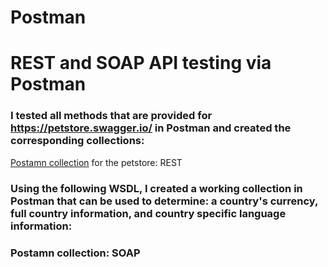 # Postman
# REST and SOAP API testing via Postman

### I tested all methods that are provided for https://petstore.swagger.io/ in Postman and created the corresponding collections:
[Postamn collection](https://www.postman.com/kastustsaulouski/workspace/my-workspace/folder/25316813-7a39612a-7cf5-4e40-a6b9-f6c976abbb99?ctx=documentation) for the petstore: REST
### Using the following WSDL, I created a working collection in Postman that can be used to determine: a country's currency, full country information, and country specific language information:
### Postamn collection: SOAP
